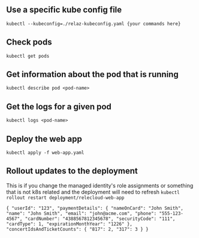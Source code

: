 
## Use a specific kube config file
`kubectl --kubeconfig=./relaz-kubeconfig.yaml {your commands here}`

## Check pods
`kubectl get pods`

## Get information about the pod that is running
`kubectl describe pod <pod-name>`

## Get the logs for a given pod
`kubectl logs <pod-name>`

## Deploy the web app
`kubectl apply -f web-app.yaml`

## Rollout updates to the deployment
This is if you change the managed identity's role assignments or something that is not k8s related and the deployment will need to refresh
`kubectl rollout restart deployment/relecloud-web-app`

`
{
  "userId": "123",
  "paymentDetails": {
    "nameOnCard": "John Smith",
    "name": "John Smith",
    "email": "john@acme.com",
    "phone": "555-123-4567",
    "cardNumber": "4388567812345678",
    "securityCode": "111",
    "cardType": 1,
    "expirationMonthYear": "1226"
  },
  "concertIdsAndTicketCounts": {
    "817": 2,
    "317": 3
  }
}
`
